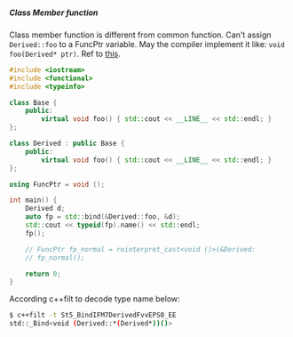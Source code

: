##### Class Member function

Class member function is different from common function.
Can't assign `Derived::foo` to a FuncPtr variable.
May the compiler implement it like: `void foo(Derived* ptr)`.
Ref to [this](https://godbolt.org/z/PErE1c3f6).

```C++
#include <iostream>
#include <functional>
#include <typeinfo>

class Base {
    public:
        virtual void foo() { std::cout << __LINE__ << std::endl; }
};

class Derived : public Base {
    public:
        virtual void foo() { std::cout << __LINE__ << std::endl; }
};

using FuncPtr = void ();

int main() {
    Derived d;
    auto fp = std::bind(&Derived::foo, &d);
    std::cout << typeid(fp).name() << std::endl;
    fp();

    // FuncPtr fp_normal = reinterpret_cast<void ()>(&Derived:
    // fp_normal();

    return 0;
}
```

According c++filt to decode type name below:

```bash
$ c++filt -t St5_BindIFM7DerivedFvvEPS0_EE
std::_Bind<void (Derived::*(Derived*))()>
```
